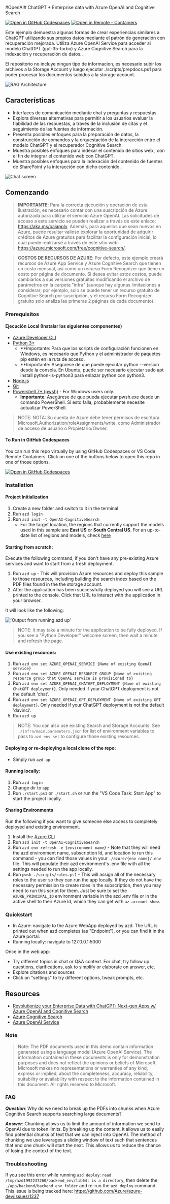 #OpenAI# ChatGPT + Enterprise data with Azure OpenAI and Cognitive Search

[![Open in GitHub Codespaces](https://img.shields.io/static/v1?style=for-the-badge&label=GitHub+Codespaces&message=Open&color=brightgreen&logo=github)](https://github.com/codespaces/new?hide_repo_select=true&ref=main&repo=599293758&machine=standardLinux32gb&devcontainer_path=.devcontainer%2Fdevcontainer.json&location=WestUs2)
[![Open in Remote - Containers](https://img.shields.io/static/v1?style=for-the-badge&label=Remote%20-%20Containers&message=Open&color=blue&logo=visualstudiocode)](https://vscode.dev/redirect?url=vscode://ms-vscode-remote.remote-containers/cloneInVolume?url=https://github.com/azure-samples/azure-search-openai-demo)

Este ejemplo demuestra algunas formas de crear experiencias similares a ChatGPT utilizando sus propios datos mediante el patrón de generación con recuperación mejorada. Utiliza Azure OpenAI Service para acceder al modelo ChatGPT (gpt-35-turbo) y Azure Cognitive Search para la indexación y recuperación de datos..

El repositorio no incluye ningun tipo de informacion, es necesario subir los archivos a la Storage Account y luego ejecutar ./scripts/prepdocs.ps1 para poder procesar los documentos subidos a la storage account.

![RAG Architecture](docs/appcomponents.png)

## Características

* Interfaces de comunicación mediante chat y preguntas y respuestas
* Explora diversas alternativas para permitir a los usuarios evaluar la fiabilidad de las respuestas, a través de la inclusión de citas y el seguimiento de las fuentes de información.
* Presenta posibles enfoques para la preparación de datos, la construcción de comandos y la orquestación de la interacción entre el modelo ChatGPT y el recuperador Cognitive Search.
* Muestra posibles enfoques para indexar el contenido de sitios web , con el fin de integrar el contenido web con ChatGPT.
* Muestra posibles enfoques para la indexación del contenido de fuentes de SharePoint y la interacción con dicho contenido.

![Chat screen](docs/chatscreen.png)

## Comenzando

> **IMPORTANTE**: Para la correcta ejecución y operación de esta ilustración, es necesario contar con una suscripción de Azure autorizada para utilizar el servicio Azure OpenAI. Las solicitudes de acceso a este servicio se pueden realizar a través de este enlace: https://aka.ms/oaiapply. Además, para aquellos que sean nuevos en Azure, puede resultar valioso explorar la oportunidad de adquirir créditos de Azure gratuitos para facilitar la configuración inicial, lo cual puede realizarse a través de este sitio web: https://azure.microsoft.com/free/cognitive-search/.

> **COSTOS DE RECURSOS DE AZURE**: Por defecto, este ejemplo creará recursos de Azure App Service y Azure Cognitive Search que tienen un costo mensual, así como un recurso Form Recognizer que tiene un costo por página de documento. Si desea evitar estos costos, puede cambiarlos a sus versiones gratuitas modificando el archivo de parámetros en la carpeta "infra" (aunque hay algunas limitaciones a considerar; por ejemplo, solo se puede tener un recurso gratuito de Cognitive Search por suscripción, y el recurso Form Recognizer gratuito solo analiza las primeras 2 páginas de cada documento).


### Prerequisitos

#### Ejecución Local (Instalar los siguientes componentes)
- [Azure Developer CLI](https://aka.ms/azure-dev/install)
- [Python 3+](https://www.python.org/downloads/)
    - **Importante: Para que los scripts de configuración funcionen en Windows, es necesario que Python y el administrador de paquetes pip estén en la ruta de acceso.
    - **Importante: Asegúrese de que puede ejecutar python --version desde la consola. En Ubuntu, puede ser necesario ejecutar sudo apt install python-is-python3 para enlazar python con python3.
- [Node.js](https://nodejs.org/en/download/)
- [Git](https://git-scm.com/downloads)
- [Powershell 7+ (pwsh)](https://github.com/powershell/powershell) - For Windows users only.
   - **Importante**: Asegúrese de que pueda ejecutar pwsh.exe desde un comando PowerShell. Si esto falla, probablemente necesite actualizar PowerShell.

>NOTE: NOTA: Su cuenta de Azure debe tener permisos de escritura Microsoft.Authorization/roleAssignments/write, como Administrador de acceso de usuario o Propietario/Owner.  

#### To Run in GitHub Codespaces

You can run this repo virtually by using GitHub Codespaces or VS Code Remote Containers.  Click on one of the buttons below to open this repo in one of those options.

[![Open in GitHub Codespaces](https://img.shields.io/static/v1?style=for-the-badge&label=GitHub+Codespaces&message=Open&color=brightgreen&logo=github)](https://github.com/codespaces/new?hide_repo_select=true&ref=main&repo=599293758&machine=standardLinux32gb&devcontainer_path=.devcontainer%2Fdevcontainer.json&location=WestUs2)


### Installation

#### Project Initialization

1. Create a new folder and switch to it in the terminal
1. Run `azd login`
1. Run `azd init -t OpenAI-CognitiveSearch`
    * For the target location, the regions that currently support the models used in this sample are **East US** or **South Central US**. For an up-to-date list of regions and models, check [here](https://learn.microsoft.com/en-us/azure/cognitive-services/openai/concepts/models)

#### Starting from scratch:

Execute the following command, if you don't have any pre-existing Azure services and want to start from a fresh deployment.

1. Run `azd up` - This will provision Azure resources and deploy this sample to those resources, including building the search index based on the PDF files found in the the storage account.
1. After the application has been successfully deployed you will see a URL printed to the console.  Click that URL to interact with the application in your browser.  

It will look like the following:

!['Output from running azd up'](assets/endpoint.png)
    

> NOTE: It may take a minute for the application to be fully deployed. If you see a "Python Developer" welcome screen, then wait a minute and refresh the page.

#### Use existing resources:

1. Run `azd env set AZURE_OPENAI_SERVICE {Name of existing OpenAI service}`
1. Run `azd env set AZURE_OPENAI_RESOURCE_GROUP {Name of existing resource group that OpenAI service is provisioned to}`
1. Run `azd env set AZURE_OPENAI_CHATGPT_DEPLOYMENT {Name of existing ChatGPT deployment}`. Only needed if your ChatGPT deployment is not the default 'chat'.
1. Run `azd env set AZURE_OPENAI_GPT_DEPLOYMENT {Name of existing GPT deployment}`. Only needed if your ChatGPT deployment is not the default 'davinci'.
1. Run `azd up`

> NOTE: You can also use existing Search and Storage Accounts.  See `./infra/main.parameters.json` for list of environment variables to pass to `azd env set` to configure those existing resources.

#### Deploying or re-deploying a local clone of the repo:
* Simply run `azd up`

#### Running locally:
1. Run `azd login`
2. Change dir to `app`
3. Run `./start.ps1` or `./start.sh` or run the "VS Code Task: Start App" to start the project locally.

#### Sharing Environments

Run the following if you want to give someone else access to completely deployed and existing environment.

1. Install the [Azure CLI](https://learn.microsoft.com/cli/azure/install-azure-cli)
1. Run `azd init -t OpenAI-CognitiveSearch`
1. Run `azd env refresh -e {environment name}` - Note that they will need the azd environment name, subscription Id, and location to run this command - you can find those values in your `./azure/{env name}/.env` file.  This will populate their azd environment's .env file with all the settings needed to run the app locally.
1. Run `pwsh ./scripts/roles.ps1` - This will assign all of the necessary roles to the user so they can run the app locally.  If they do not have the necessary permission to create roles in the subscription, then you may need to run this script for them. Just be sure to set the `AZURE_PRINCIPAL_ID` environment variable in the azd .env file or in the active shell to their Azure Id, which they can get with `az account show`.

### Quickstart

* In Azure: navigate to the Azure WebApp deployed by azd. The URL is printed out when azd completes (as "Endpoint"), or you can find it in the Azure portal.
* Running locally: navigate to 127.0.0.1:5000

Once in the web app:
* Try different topics in chat or Q&A context. For chat, try follow up questions, clarifications, ask to simplify or elaborate on answer, etc.
* Explore citations and sources
* Click on "settings" to try different options, tweak prompts, etc.

## Resources

* [Revolutionize your Enterprise Data with ChatGPT: Next-gen Apps w/ Azure OpenAI and Cognitive Search](https://aka.ms/entgptsearchblog)
* [Azure Cognitive Search](https://learn.microsoft.com/azure/search/search-what-is-azure-search)
* [Azure OpenAI Service](https://learn.microsoft.com/azure/cognitive-services/openai/overview)

### Note
>Note: The PDF documents used in this demo contain information generated using a language model (Azure OpenAI Service). The information contained in these documents is only for demonstration purposes and does not reflect the opinions or beliefs of Microsoft. Microsoft makes no representations or warranties of any kind, express or implied, about the completeness, accuracy, reliability, suitability or availability with respect to the information contained in this document. All rights reserved to Microsoft.

### FAQ

***Question***: Why do we need to break up the PDFs into chunks when Azure Cognitive Search supports searching large documents?

***Answer***: Chunking allows us to limit the amount of information we send to OpenAI due to token limits. By breaking up the content, it allows us to easily find potential chunks of text that we can inject into OpenAI. The method of chunking we use leverages a sliding window of text such that sentences that end one chunk will start the next. This allows us to reduce the chance of losing the context of the text.

### Troubleshooting

If you see this error while running `azd deploy`: `read /tmp/azd1992237260/backend_env/lib64: is a directory`, then delete the `./app/backend/backend_env folder` and re-run the `azd deploy` command.  This issue is being tracked here: https://github.com/Azure/azure-dev/issues/1237
